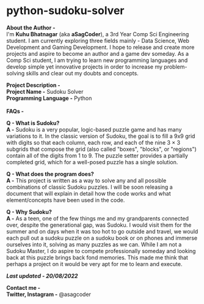 # python-sudoku-solver

**About the Author -** <br>
I'm **Kuhu Bhatnagar** (aka **aSagCoder**), a 3rd Year Comp Sci Engineering student. I am currently exploring three fields mainly - Data Science, Web Development and Gaming Development. I hope to release and create more projects and aspire to become an author and a game dev someday. As a Comp Sci student, I am trying to learn new programming languages and develop simple yet innovative projects in order to increase my problem-solving skills and clear out my doubts and concepts. <br>

**Project Description -**<br>
**Project Name -** Sudoku Solver<br>
**Programming Language -** Python <br>
<br>
**FAQs -**<br>

**Q - What is Sudoku?**<br>
**A -** Sudoku is a very popular, logic-based puzzle game and has many variations to it. In the classic version of Sudoku, the goal is to fill a 9x9 grid with digits so that each column, each row, and each of the nine 3 × 3 subgrids that compose the grid (also called "boxes", "blocks", or "regions") contain all of the digits from 1 to 9. The puzzle setter provides a partially completed grid, which for a well-posed puzzle has a single solution. <br>

**Q - What does the program does?**<br>
**A -** This project is written as a way to solve any and all possible combinations of classic Sudoku puzzles. I will be soon releasing a document that will explain in detail how the code works and what element/concepts have been used in the code. <br>

**Q - Why Sudoku?**<br>
**A -** As a teen, one of the few things me and my grandparents connected over, despite the generational gap, was Sudoku. I would visit them for the summer and on days when it was too hot to go outside and travel, we would each pull out a sudoku puzzle on a sudoku book or on phones and immerse ourselves into it, solving as many puzzles as we can. While I am not a Sudoku Master, I do aspire to compete professionally someday and looking back at this puzzle brings back fond memories. This made me think that perhaps a project on it would be very apt for me to learn and execute. <br>

_**Last updated - 20/08/2022**_<br>

**Contact me -**<br>
**Twitter, Instagram -** @asagcoder
